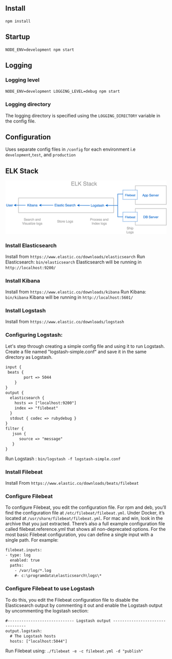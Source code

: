 
## Install 
`npm install`
## Startup
`NODE_ENV=development npm start`
## Logging
### Logging level
`NODE_ENV=development LOGGING_LEVEL=debug npm start`
### Logging directory
The logging directory is specified using the `LOGGING_DIRECTORY` variable in the config file.

## Configuration
Uses separate config files in `/config` for each environment i.e `development`,`test`, and `production`

## ELK Stack
![](./ELKarch.png)

### Install Elasticsearch
Install from `https://www.elastic.co/downloads/elasticsearch`
Run Elasticsearch:  `bin/elasticsearch`
Elasticsearch will be running in `http://localhost:9200/`

### Install Kibana
Install from `https://www.elastic.co/downloads/kibana`
Run Kibana:  `bin/kibana`
Kibana will be running in `http://localhost:5601/`

### Install Logstash
Install from `https://www.elastic.co/downloads/logstash`

### Configuring Logstash: 
Let's step through creating a simple config file and using it to run Logstash. Create a file named "logstash-simple.conf" and save it in the same directory as Logstash.
```
input {
 beats {
        port => 5044
    }
}
output {
  elasticsearch {
    hosts => ["localhost:9200"]
    index => "filebeat"
  }
  stdout { codec => rubydebug }
}
filter {
   json {
      source => "message"
   }
}
```
Run Logstash : `bin/logstash -f logstash-simple.conf`

### Install Filebeat
Install From `https://www.elastic.co/downloads/beats/filebeat`

### Configure Filebeat
To configure Filebeat, you edit the configuration file. For rpm and deb, you’ll find the configuration file at `/etc/filebeat/filebeat.yml`. Under Docker, it’s located at `/usr/share/filebeat/filebeat.yml`. For mac and win, look in the archive that you just extracted. There’s also a full example configuration file called filebeat.reference.yml that shows all non-deprecated options.
For the most basic Filebeat configuration, you can define a single input with a single path. For example:

```
filebeat.inputs:
- type: log
  enabled: true
  paths:
    - /var/log/*.log
    #- c:\programdata\elasticsearch\logs\*
```

### Configure Filebeat to use Logstash 
To do this, you edit the Filebeat configuration file to disable the Elasticsearch output by commenting it out and enable the Logstash output by uncommenting the logstash section:

```
#----------------------------- Logstash output --------------------------------
output.logstash:
  # The Logstash hosts
  hosts: ["localhost:5044"]
```

Run Filebeat using: `./filebeat -e -c filebeat.yml -d "publish"`
